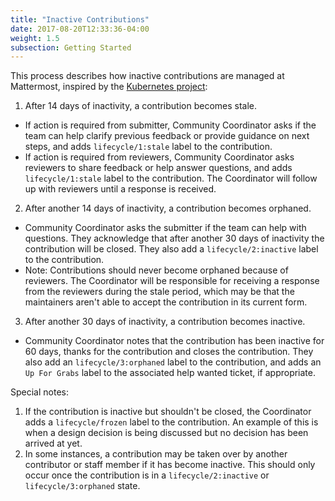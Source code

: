 ```yaml
---
title: "Inactive Contributions"
date: 2017-08-20T12:33:36-04:00
weight: 1.5
subsection: Getting Started
---
```


This process describes how inactive contributions are managed at Mattermost, inspired by the [Kubernetes project](https://github.com/kubernetes/kubernetes):

1. After 14 days of inactivity, a contribution becomes stale.
 - If action is required from submitter, Community Coordinator asks if the team can help clarify previous feedback or provide guidance on next steps, and adds `lifecycle/1:stale` label to the contribution.
 - If action is required from reviewers, Community Coordinator asks reviewers to share feedback or help answer questions, and adds `lifecycle/1:stale` label to the contribution. The Coordinator will follow up with reviewers until a response is received.

2. After another 14 days of inactivity, a contribution becomes orphaned.
 - Community Coordinator asks the submitter if the team can help with questions. They acknowledge that after another 30 days of inactivity the contribution will be closed. They also add a `lifecycle/2:inactive` label to the contribution.
 - Note: Contributions should never become orphaned because of reviewers. The Coordinator will be responsible for receiving a response from the reviewers during the stale period, which may be that the maintainers aren't able to accept the contribution in its current form.

3. After another 30 days of inactivity, a contribution becomes inactive.
 - Community Coordinator notes that the contribution has been inactive for 60 days, thanks for the contribution and closes the contribution. They also add an `lifecycle/3:orphaned` label to the contribution, and adds an `Up For Grabs` label to the associated help wanted ticket, if appropriate.

Special notes:

1. If the contribution is inactive but shouldn't be closed, the Coordinator adds a `lifecycle/frozen` label to the contribution. An example of this is when a design decision is being discussed but no decision has been arrived at yet.
2. In some instances, a contribution may be taken over by another contributor or staff member if it has become inactive. This should only occur once the contribution is in a `lifecycle/2:inactive` or `lifecycle/3:orphaned` state.
